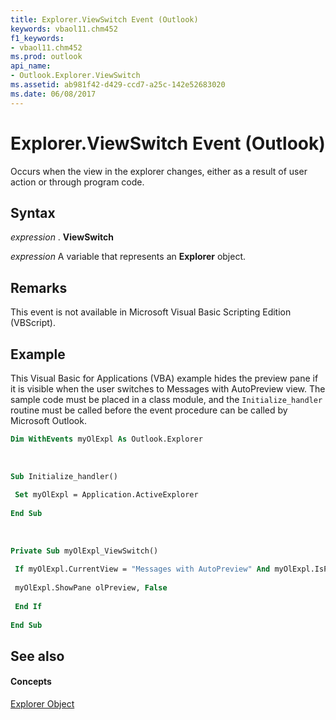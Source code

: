 ```yaml
---
title: Explorer.ViewSwitch Event (Outlook)
keywords: vbaol11.chm452
f1_keywords:
- vbaol11.chm452
ms.prod: outlook
api_name:
- Outlook.Explorer.ViewSwitch
ms.assetid: ab981f42-d429-ccd7-a25c-142e52683020
ms.date: 06/08/2017
---
```



# Explorer.ViewSwitch Event (Outlook)

Occurs when the view in the explorer changes, either as a result of user action or through program code. 


## Syntax

 _expression_ . **ViewSwitch**

 _expression_ A variable that represents an **Explorer** object.


## Remarks

This event is not available in Microsoft Visual Basic Scripting Edition (VBScript).


## Example

This Visual Basic for Applications (VBA) example hides the preview pane if it is visible when the user switches to Messages with AutoPreview view. The sample code must be placed in a class module, and the  `Initialize_handler` routine must be called before the event procedure can be called by Microsoft Outlook.


```vb
Dim WithEvents myOlExpl As Outlook.Explorer 
 
 
 
Sub Initialize_handler() 
 
 Set myOlExpl = Application.ActiveExplorer 
 
End Sub 
 
 
 
Private Sub myOlExpl_ViewSwitch() 
 
 If myOlExpl.CurrentView = "Messages with AutoPreview" And myOlExpl.IsPaneVisible(olPreview) = True Then 
 
 myOlExpl.ShowPane olPreview, False 
 
 End If 
 
End Sub
```


## See also


#### Concepts


[Explorer Object](explorer-object-outlook.md)

